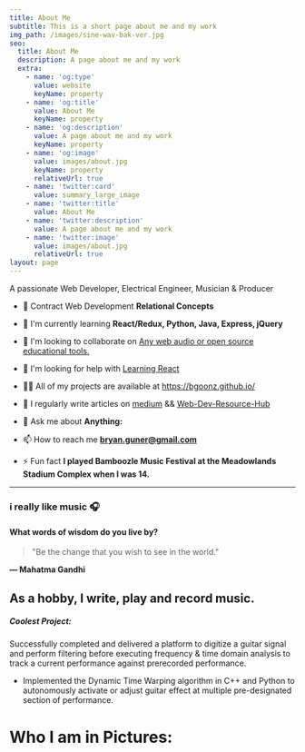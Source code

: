 ```yaml
---
title: About Me
subtitle: This is a short page about me and my work
img_path: /images/sine-wav-bak-ver.jpg
seo:
  title: About Me
  description: A page about me and my work
  extra:
    - name: 'og:type'
      value: website
      keyName: property
    - name: 'og:title'
      value: About Me
      keyName: property
    - name: 'og:description'
      value: A page about me and my work
      keyName: property
    - name: 'og:image'
      value: images/about.jpg
      keyName: property
      relativeUrl: true
    - name: 'twitter:card'
      value: summary_large_image
    - name: 'twitter:title'
      value: About Me
    - name: 'twitter:description'
      value: A page about me and my work
    - name: 'twitter:image'
      value: images/about.jpg
      relativeUrl: true
layout: page
---
```

A passionate Web Developer, Electrical Engineer, Musician & Producer

*   🔭 Contract Web Development **Relational Concepts**

*   🌱 I'm currently learning **React/Redux, Python, Java, Express, jQuery**

*   👯 I'm looking to collaborate on [Any web audio or open source educational tools.](https://goofy-euclid-1cd736.netlify.app/core-site/index.html)

*   🤝 I'm looking for help with [Learning React](https://github.com/bgoonz/React-Practice)

*   👨‍💻 All of my projects are available at <https://bgoonz.github.io/>

*   📝 I regularly write articles on [medium](https://bryanguner.medium.com/) && [Web-Dev-Resource-Hub](https://web-dev-resource-hub.netlify.app/)

*   💬 Ask me about **Anything:**

*   📫 How to reach me [**bryan.guner@gmail.com**](mailto:bryan.guner@gmail.com)

*   ⚡ Fun fact **I played Bamboozle Music Festival at the Meadowlands Stadium Complex when I was 14.**

***

### i really like music 🎧

#### What words of wisdom do you live by?&#xA;&#xA;

> "Be the change that you wish to see in the world."

**― Mahatma Gandhi**

## As a hobby,  I write, play and record music.

##### Coolest Project:

Successfully completed and delivered a platform to digitize a guitar signal and perform filtering before executing frequency & time domain analysis to track a current performance against prerecorded performance.

*   Implemented the Dynamic Time Warping algorithm in C++ and Python to autonomously activate or adjust guitar effect at multiple pre-designated section of performance.

# Who I am in Pictures:

